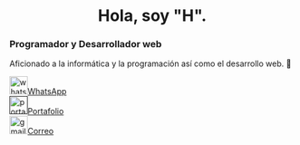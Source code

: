<html>
  <head>
  
  </head>     
      
  <center><p><h1>Hola, soy "H". </h1></p></center> 
  <h3>Programador y Desarrollador web</h3>
Aficionado a la informática y la programación así como el desarrollo web. 👋 </p>


  <img width="32" height="32" mailto: alt="whatsapp" src="https://github.com/user-attachments/assets/711daf00-c296-4c54-8dd2-5563b24106b8" /><a href="">WhatsApp</br>
  <img width="32" height="32" alt="portafolio" src="https://github.com/user-attachments/assets/8b589020-27b3-41c6-b4f4-378a02799982" /><a href="https://itssharl.ee/fr">Portafolio</br>
<img width="32" height="32" alt="gmail" src="https://github.com/user-attachments/assets/775fc7a5-7230-4fed-a287-d1656a2e6cb8" /><a href="mailto:c_sh1@hotmail.com" target="blank">Correo


</html>

